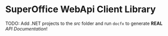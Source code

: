 # SuperOffice WebApi Client Library

TODO: Add .NET projects to the *src* folder and run `docfx` to generate **REAL** *API Documentation*!
